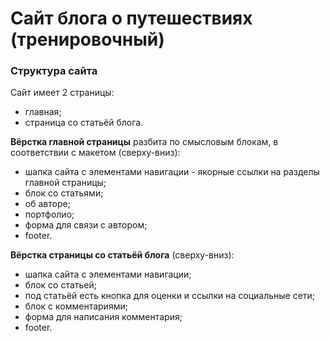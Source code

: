 Сайт блога о путешествиях (тренировочный)
=====================
### Структура сайта
Сайт имеет 2 страницы:
- главная;
- страница со статьёй блога.

**Вёрстка главной страницы** разбита по смысловым блокам, в соответствии с макетом (сверху-вниз):
- шапка сайта с элементами навигации - якорные ссылки на разделы главной страницы;
- блок со статьями;
- об авторе;
- портфолио;
- форма для связи с автором;
- footer.

**Вёрстка страницы со статьёй блога** (сверху-вниз):
- шапка сайта с элементами навигации;
- блок со статьей;
- под статьёй есть кнопка для оценки и ссылки на социальные сети;
- блок с комментариями;
- форма для написания комментария;
- footer.
